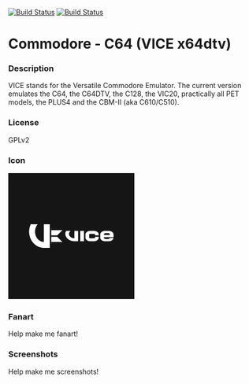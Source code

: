 [![Build Status](https://travis-ci.org/kodi-game/game.libretro.vice_x64dtv.svg?branch=master)](https://travis-ci.org/kodi-game/game.libretro.vice_x64dtv)
[![Build Status](https://ci.appveyor.com/api/projects/status/github/kodi-game/game.libretro.vice_x64dtv?svg=true)](https://ci.appveyor.com/project/kodi-game/game-libretro-vice-x64dtv)

# Commodore - C64 (VICE x64dtv)

### Description

VICE stands for the Versatile Commodore Emulator. The current version emulates the C64, the C64DTV, the C128, the VIC20, practically all PET models, the PLUS4 and the CBM-II (aka C610/C510).

### License

GPLv2

### Icon

![Commodore - C64 (VICE x64dtv) icon](game.libretro.vice_x64dtv/resources/icon.png)

### Fanart

Help make me fanart!

### Screenshots

Help make me screenshots!
